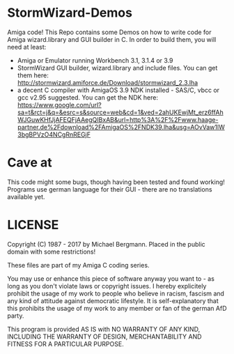 # StormWizard-Demos
Amiga code! This Repo contains some Demos on how to write code for Amiga wizard.library and GUI builder in C. In order to build them, you will need at least:
- Amiga or Emulator running Workbench 3.1, 3.1.4 or 3.9
- StormWizard GUI builder, wizard.library and include files. You can get them here: http://stormwizard.amiforce.de/Download/stormwizard_2.3.lha
- a decent C compiler with AmigaOS 3.9 NDK installed - SAS/C, vbcc or gcc v2.95 suggested. You can get the NDK here: https://www.google.com/url?sa=t&rct=j&q=&esrc=s&source=web&cd=1&ved=2ahUKEwjMt_erz6ffAhWJGuwKHfJjAFEQFjAAegQIBxAB&url=http%3A%2F%2Fwww.haage-partner.de%2Fdownload%2FAmigaOS%2FNDK39.lha&usg=AOvVaw1lW3bgBPVzO4NCgRnREGjF

# Cave at
This code might some bugs, though having been tested and found working! Programs use german language for their GUI - there are no translations available yet.

# LICENSE
Copyright (C) 1987 - 2017 by Michael Bergmann. Placed in the public domain with some restrictions!

These files are part of my Amiga C coding series.

You may use or enhance this piece of software anyway you want to - as long as you don't violate laws or copyright issues. I hereby explicitely prohibit the usage of my work to people who believe in racism, fascism and any kind of attitude against democratic lifestyle. It is self-explanatory that this prohibits the usage of my work to any member or fan of the german AfD party.


This program is provided AS IS with NO WARRANTY OF ANY KIND, INCLUDING THE WARRANTY OF DESIGN, MERCHANTABILITY AND FITNESS FOR A PARTICULAR PURPOSE.

